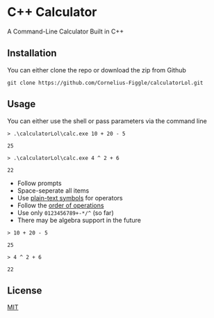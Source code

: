 
# C++ Calculator

A Command-Line Calculator Built in C++

## Installation

You can either clone the repo or download the zip from Github

```shell
git clone https://github.com/Cornelius-Figgle/calculatorLol.git
```

## Usage

You can either use the shell or pass parameters via the command line

```shell
> .\calculatorLol\calc.exe 10 + 20 - 5

25

> .\calculatorLol\calc.exe 4 ^ 2 + 6

22
```

- Follow prompts
- Space-seperate all items
- Use [plain-text symbols](https://www.purplemath.com/modules/mathtext.htm) for operators
- Follow the [order of operations](https://en.wikipedia.org/wiki/Order_of_operations)
- Use only `0123456789+-*/^` (so far)
- There may be algebra support in the future

```shell
> 10 + 20 - 5

25

> 4 ^ 2 + 6

22
```

## License

[MIT](https://choosealicense.com/licenses/mit/)
